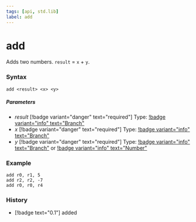 ```yaml
---
tags: [api, std.lib]
label: add
---
```

# add
Adds two numbers. `result` = `x` + `y`.
### Syntax
```
add <result> <x> <y>
```
##### Parameters
- *result* [!badge variant="danger" text="required"] Type: [!badge variant="info" text="Branch"](/api-docs/standard/datatypes.md#branch)
- *x* [!badge variant="danger" text="required"] Type: [!badge variant="info" text="Branch"](/api-docs/standard/datatypes.md#branch)
- *y* [!badge variant="danger" text="required"] Type: [!badge variant="info" text="Branch"](/api-docs/standard/datatypes.md#branch) or [!badge variant="info" text="Number"](/api-docs/standard/datatypes.md#number)
### Example
```
add r0, r1, 5
add r2, r2, -7
add r0, r0, r4
```
### History
- [!badge text="0.1"] added
